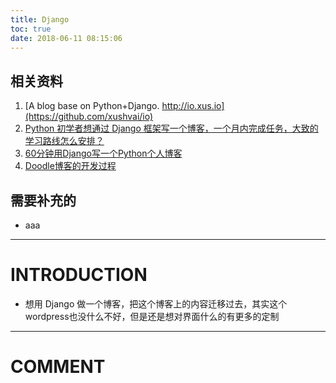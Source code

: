 ```yaml
---
title: Django
toc: true
date: 2018-06-11 08:15:06
---
```


## 相关资料

1. [A blog base on Python+Django. http://io.xus.io](https://github.com/xushvai/io)
2. [Python 初学者想通过 Django 框架写一个博客，一个月内完成任务，大致的学习路线怎么安排？](https://www.zhihu.com/question/20299906)
3. [60分钟用Django写一个Python个人博客](https://zhuanlan.zhihu.com/p/29685446)
4. [Doodle博客的开发过程](https://www.keakon.net/2010/11/01/Doodle%E5%8D%9A%E5%AE%A2%E7%9A%84%E5%BC%80%E5%8F%91%E8%BF%87%E7%A8%8B)




## 需要补充的






  * aaa





* * *





# INTRODUCTION






  * 想用 Django 做一个博客，把这个博客上的内容迁移过去，其实这个wordpress也没什么不好，但是还是想对界面什么的有更多的定制


























* * *





# COMMENT
